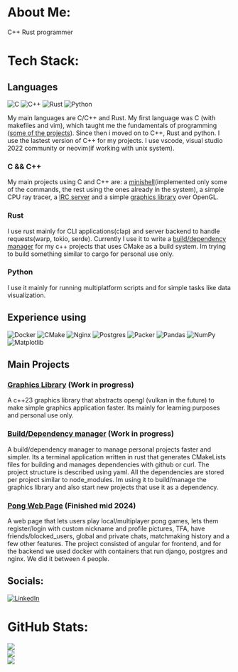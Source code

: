 # About Me:
C++ Rust programmer

# Tech Stack:
## Languages
![C](https://img.shields.io/badge/c-%2300599C.svg?style=flat&logo=c&logoColor=white) ![C++](https://img.shields.io/badge/c++-%2300599C.svg?style=flat&logo=c%2B%2B&logoColor=white) ![Rust](https://img.shields.io/badge/rust-%23000000.svg?style=flat&logo=rust&logoColor=white) ![Python](https://img.shields.io/badge/python-3670A0?style=flat&logo=python&logoColor=ffdd54) 

My main languages are C/C++ and Rust. My first language was C (with makefiles and vim), which taught me the fundamentals of programming ([some of the projects](https://github.com/enekocamara/cursus)). Since then i moved on to C++, Rust and python.
I use the lastest version of C++ for my projects. I use vscode, visual studio 2022 community or neovim(if working with unix system).

### C && C++
My main projects using C and C++ are: a [minishell](https://github.com/Llopeando/minishell42u)(implemented only some of the commands, the rest using the ones already in the system), a simple CPU ray tracer, a [IRC server](https://github.com/Llopeando/irc42u) and a simple [graphics library](https://github.com/enekocamara/Syris) over OpenGL.

### Rust
I use rust mainly for CLI applications(clap) and server backend to handle requests(warp, tokio, serde). Currently I use it to write a [build/dependency manager](https://github.com/enekocamara/asharis/tree/manager_refactor)
for my c++ projects that uses CMake as a build system. Im trying to build something similar to cargo for personal use only.

### Python
I use it mainly for running multiplatform scripts and for simple tasks like data visualization.

## Experience using
![Docker](https://img.shields.io/badge/docker-%230db7ed.svg?style=flat&logo=docker&logoColor=white) ![CMake](https://img.shields.io/badge/CMake-%23008FBA.svg?style=flat&logo=cmake&logoColor=white) ![Nginx](https://img.shields.io/badge/nginx-%23009639.svg?style=flat&logo=nginx&logoColor=white) ![Postgres](https://img.shields.io/badge/postgres-%23316192.svg?style=flat&logo=postgresql&logoColor=white) ![Packer](https://img.shields.io/badge/packer-%23E7EEF0.svg?style=flat&logo=packer&logoColor=%2302A8EF) ![Pandas](https://img.shields.io/badge/pandas-%23150458.svg?style=flat&logo=pandas&logoColor=white) ![NumPy](https://img.shields.io/badge/numpy-%23013243.svg?style=flat&logo=numpy&logoColor=white) ![Matplotlib](https://img.shields.io/badge/Matplotlib-%23ffffff.svg?style=flat&logo=Matplotlib&logoColor=black)

## Main Projects
### [Graphics Library](https://github.com/enekocamara/Syris) (Work in progress)
A c++23 graphics library that abstracts opengl (vulkan in the future) to make simple graphics application faster. Its mainly for learning purposes and personal use only.
### [Build/Dependency manager](https://github.com/enekocamara/asharis/tree/manager_refactor) (Work in progress)
A build/dependency manager to manage personal projects faster and simpler. Its a terminal application written in rust that generates CMakeLists files for building and manages
dependencies with github or curl. The project structure is described using yaml. All the dependencies are stored per project similar to node_modules. Im using it to build/manage the graphics library and also
start new projects that use it as a dependency.
### [Pong Web Page](https://github.com/ualcibar/trancendence) (Finished mid 2024)
A web page that lets users play local/multiplayer pong games, lets them register/login with custom nickname and profile pictures, TFA, have friends/blocked_users, global and private chats, matchmaking history and a few other features.
The project consisted of angular for frontend, and for the backend we used docker with containers that run django, postgres and nginx. We did it between 4 people.

## Socials:
[![LinkedIn](https://img.shields.io/badge/LinkedIn-%230077B5.svg?logo=linkedin&logoColor=white)](https://linkedin.com/in/https://www.linkedin.com/in/eneko-camara-palma-9a5352235/) 

# GitHub Stats:
![](https://github-readme-stats.vercel.app/api?username=enekocamara&theme=vue-dark&hide_border=false&include_all_commits=false&count_private=true)<br/>
![](https://github-readme-streak-stats.herokuapp.com/?user=enekocamara&theme=vue-dark&hide_border=false)<br/>
![](https://github-readme-stats.vercel.app/api/top-langs/?username=enekocamara&theme=vue-dark&hide_border=false&include_all_commits=false&count_private=true&layout=compact)


<!-- Proudly created with GPRM ( https://gprm.itsvg.in ) -->
